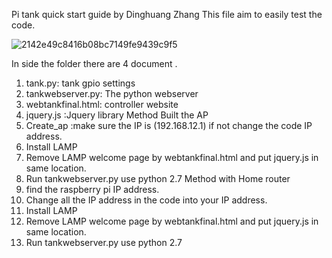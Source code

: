 Pi tank quick start guide by Dinghuang Zhang 
This file aim to easily test the code.

![2142e49c8416b08bc7149fe9439c9f5](https://github.com/DylanZhangzzz/Raspberry-Remote-control-Vehicle/assets/42655081/1b27bd77-717a-46e1-9e98-f0e14c685df7)

In side the folder there are 4 document .
1. tank.py: tank gpio settings
2. tankwebserver.py: The python webserver
3. webtankfinal.html: controller website
4. jquery.js :Jquery library
Method Built the AP
1. Create_ap :make sure the IP is (192.168.12.1) if not change the code IP
address.
2. Install LAMP
3. Remove LAMP welcome page by webtankfinal.html and put jquery.js in same
location.
4. Run tankwebserver.py use python 2.7
Method with Home router
1. find the raspberry pi IP address.
2. Change all the IP address in the code into your IP address.
3. Install LAMP
4. Remove LAMP welcome page by webtankfinal.html and put jquery.js in same
location.
5. Run tankwebserver.py use python 2.7
